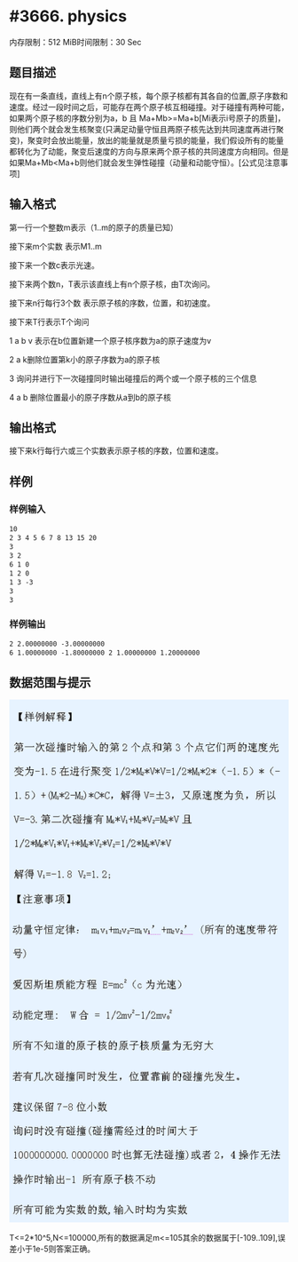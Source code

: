 # #3666. physics

内存限制：512 MiB时间限制：30 Sec

## 题目描述

现在有一条直线，直线上有n个原子核，每个原子核都有其各自的位置,原子序数和速度。经过一段时间之后，可能存在两个原子核互相碰撞。对于碰撞有两种可能，如果两个原子核的序数分别为a，b 且 Ma+Mb>=Ma+b[Mi表示i号原子的质量]，则他们两个就会发生核聚变(只满足动量守恒且两原子核先达到共同速度再进行聚变)，聚变时会放出能量，放出的能量就是质量亏损的能量，我们假设所有的能量都转化为了动能，聚变后速度的方向与原来两个原子核的共同速度方向相同。但是如果Ma+Mb<Ma+b则他们就会发生弹性碰撞（动量和动能守恒）。[公式见注意事项]

## 输入格式

第一行一个整数m表示（1..m的原子的质量已知）

接下来m个实数 表示M1..m

接下来一个数c表示光速。

接下来两个数n，T表示该直线上有n个原子核，由T次询问。

接下来n行每行3个数 表示原子核的序数，位置，和初速度。

接下来T行表示T个询问

1 a b v 表示在b位置新建一个原子核序数为a的原子速度为v

2 a k删除位置第k小的原子序数为a的原子核

3 询问并进行下一次碰撞同时输出碰撞后的两个或一个原子核的三个信息

4 a b 删除位置最小的原子序数从a到b的原子核

## 输出格式

接下来k行每行六或三个实数表示原子核的序数，位置和速度。

## 样例

### 样例输入

    
    10
    2 3 4 5 6 7 8 13 15 20
    3
    3 2
    6 1 0
    1 2 0
    1 3 -3
    3
    3
    
    

### 样例输出

    
    2 2.00000000 -3.00000000
    6 1.00000000 -1.80000000 2 1.00000000 1.20000000 
    
    

## 数据范围与提示

![](upload/201407/11(3).jpg)

T<=2*10^5,N<=100000,所有的数据满足m<=105其余的数据属于[-109..109],误差小于1e-5则答案正确。
